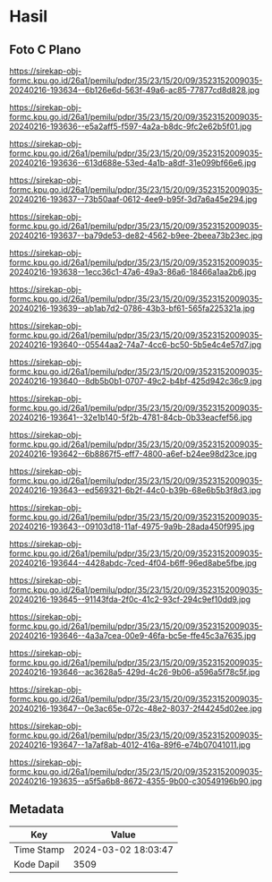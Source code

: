 # Hasil

## Foto C Plano

https://sirekap-obj-formc.kpu.go.id/26a1/pemilu/pdpr/35/23/15/20/09/3523152009035-20240216-193634--6b126e6d-563f-49a6-ac85-77877cd8d828.jpg

https://sirekap-obj-formc.kpu.go.id/26a1/pemilu/pdpr/35/23/15/20/09/3523152009035-20240216-193636--e5a2aff5-f597-4a2a-b8dc-9fc2e62b5f01.jpg

https://sirekap-obj-formc.kpu.go.id/26a1/pemilu/pdpr/35/23/15/20/09/3523152009035-20240216-193636--613d688e-53ed-4a1b-a8df-31e099bf66e6.jpg

https://sirekap-obj-formc.kpu.go.id/26a1/pemilu/pdpr/35/23/15/20/09/3523152009035-20240216-193637--73b50aaf-0612-4ee9-b95f-3d7a6a45e294.jpg

https://sirekap-obj-formc.kpu.go.id/26a1/pemilu/pdpr/35/23/15/20/09/3523152009035-20240216-193637--ba79de53-de82-4562-b9ee-2beea73b23ec.jpg

https://sirekap-obj-formc.kpu.go.id/26a1/pemilu/pdpr/35/23/15/20/09/3523152009035-20240216-193638--1ecc36c1-47a6-49a3-86a6-18466a1aa2b6.jpg

https://sirekap-obj-formc.kpu.go.id/26a1/pemilu/pdpr/35/23/15/20/09/3523152009035-20240216-193639--ab1ab7d2-0786-43b3-bf61-565fa225321a.jpg

https://sirekap-obj-formc.kpu.go.id/26a1/pemilu/pdpr/35/23/15/20/09/3523152009035-20240216-193640--05544aa2-74a7-4cc6-bc50-5b5e4c4e57d7.jpg

https://sirekap-obj-formc.kpu.go.id/26a1/pemilu/pdpr/35/23/15/20/09/3523152009035-20240216-193640--8db5b0b1-0707-49c2-b4bf-425d942c36c9.jpg

https://sirekap-obj-formc.kpu.go.id/26a1/pemilu/pdpr/35/23/15/20/09/3523152009035-20240216-193641--32e1b140-5f2b-4781-84cb-0b33eacfef56.jpg

https://sirekap-obj-formc.kpu.go.id/26a1/pemilu/pdpr/35/23/15/20/09/3523152009035-20240216-193642--6b8867f5-eff7-4800-a6ef-b24ee98d23ce.jpg

https://sirekap-obj-formc.kpu.go.id/26a1/pemilu/pdpr/35/23/15/20/09/3523152009035-20240216-193643--ed569321-6b2f-44c0-b39b-68e6b5b3f8d3.jpg

https://sirekap-obj-formc.kpu.go.id/26a1/pemilu/pdpr/35/23/15/20/09/3523152009035-20240216-193643--09103d18-11af-4975-9a9b-28ada450f995.jpg

https://sirekap-obj-formc.kpu.go.id/26a1/pemilu/pdpr/35/23/15/20/09/3523152009035-20240216-193644--4428abdc-7ced-4f04-b6ff-96ed8abe5fbe.jpg

https://sirekap-obj-formc.kpu.go.id/26a1/pemilu/pdpr/35/23/15/20/09/3523152009035-20240216-193645--91143fda-2f0c-41c2-93cf-294c9ef10dd9.jpg

https://sirekap-obj-formc.kpu.go.id/26a1/pemilu/pdpr/35/23/15/20/09/3523152009035-20240216-193646--4a3a7cea-00e9-46fa-bc5e-ffe45c3a7635.jpg

https://sirekap-obj-formc.kpu.go.id/26a1/pemilu/pdpr/35/23/15/20/09/3523152009035-20240216-193646--ac3628a5-429d-4c26-9b06-a596a5f78c5f.jpg

https://sirekap-obj-formc.kpu.go.id/26a1/pemilu/pdpr/35/23/15/20/09/3523152009035-20240216-193647--0e3ac65e-072c-48e2-8037-2f44245d02ee.jpg

https://sirekap-obj-formc.kpu.go.id/26a1/pemilu/pdpr/35/23/15/20/09/3523152009035-20240216-193647--1a7af8ab-4012-416a-89f6-e74b07041011.jpg

https://sirekap-obj-formc.kpu.go.id/26a1/pemilu/pdpr/35/23/15/20/09/3523152009035-20240216-193635--a5f5a6b8-8672-4355-9b00-c30549196b90.jpg


## Metadata

| Key        | Value               |
| ---------- | ------------------- |
| Time Stamp | 2024-03-02 18:03:47 |
| Kode Dapil | 3509                |



